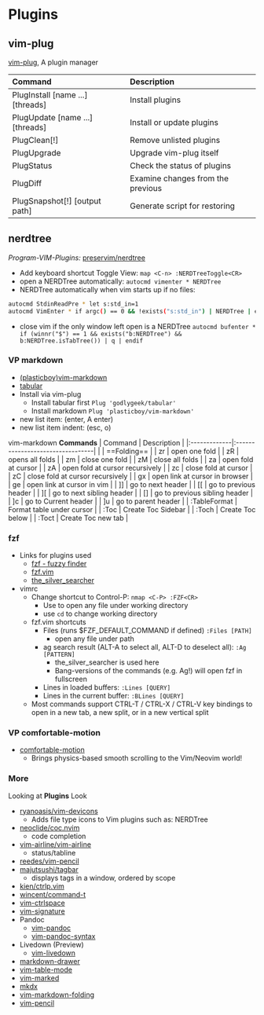 # Plugins

## vim-plug

[vim-plug](https://github.com/junegunn/vim-plug), A plugin manager

| Command                           | Description                       |
| :-------------------------------- | :-------------------------------- |
| PlugInstall [name ...] [threads] | Install plugins                   |
| PlugUpdate [name ...] [threads]  | Install or update plugins         |
| PlugClean[!]                      | Remove unlisted plugins           |
| PlugUpgrade                       | Upgrade vim-plug itself           |
| PlugStatus                        | Check the status of plugins       |
| PlugDiff                          | Examine changes from the previous |
| PlugSnapshot[!] [output path]     | Generate script for restoring     |

## nerdtree

_Program-VIM-Plugins:_ [preservim/nerdtree](https://github.com/preservim/nerdtree)

- Add keyboard shortcut Toggle View: `map <C-n> :NERDTreeToggle<CR>`
- open a NERDTree automatically: `autocmd vimenter * NERDTree`
- NERDTree automatically when vim starts up if no files:

```bash
autocmd StdinReadPre * let s:std_in=1
autocmd VimEnter * if argc() == 0 && !exists("s:std_in") | NERDTree | endif
```

- close vim if the only window left open is a NERDTree `autocmd bufenter * if (winnr("$") == 1 && exists("b:NERDTree") && b:NERDTree.isTabTree()) | q | endif`

### VP markdown

- [(plasticboy)vim-markdown](https://github.com/plasticboy/vim-markdown)
- [tabular](https://github.com/godlygeek/tabular)
- Install via vim-plug
  - Install tabular first `Plug 'godlygeek/tabular'`
  - Install markdown `Plug 'plasticboy/vim-markdown'`
- new list item: (enter, A enter)
- new list item indent: (esc, o)

vim-markdown **Commands**
| Command      | Description                      |
|:-------------|:---------------------------------|
|              | ==Folding==                      |
| zr           | open one fold                    |
| zR           | opens all folds                  |
| zm           | close one fold                   |
| zM           | close all folds                  |
| za           | open fold at cursor              |
| zA           | open fold at cursor recursively  |
| zc           | close fold at cursor             |
| zC           | close fold at cursor recursively |
| gx           | open link at cursor in browser   |
| ge           | open link at cursor in vim       |
| ]]           | go to next header                |
| \[\[         | go to previous header            |
| \]\[         | go to next sibling header        |
| \[\]         | go to previous sibling header    |
| ]c           | go to Current header             |
| ]u           | go to parent header              |
| :TableFormat | Format table under cursor        |
| :Toc         | Create Toc Sidebar               |
| :Toch        | Create Toc below                 |
| :Toct        | Create Toc new tab               |

### fzf

- Links for plugins used
  - [fzf - fuzzy finder](ttps://github.com/junegunn/fzf.vim)
  - [fzf.vim](https://github.com/junegunn/fzf.vim)
  - [the_silver_searcher](https://github.com/ggreer/the_silver_searcher)
- vimrc
  - Change shortcut to Control-P: `nmap <C-P> :FZF<CR>`
    - Use to open any file under working directory
    - use `cd` to change working directory
  - fzf.vim shortcuts
    - Files (runs $FZF_DEFAULT_COMMAND if defined) `:Files [PATH]`
      - open any file under path
    - ag search result (ALT-A to select all, ALT-D to deselect all): `:Ag [PATTERN]`
      - the_silver_searcher is used here
      - Bang-versions of the commands (e.g. Ag!) will open fzf in fullscreen
    - Lines in loaded buffers: `:Lines [QUERY]`
    - Lines in the current buffer: `:BLines [QUERY]`
  - Most commands support CTRL-T / CTRL-X / CTRL-V key bindings to open in a new tab, a new split, or in a new vertical split

### VP comfortable-motion

- [comfortable-motion](https://github.com/yuttie/comfortable-motion.vim)
  - Brings physics-based smooth scrolling to the Vim/Neovim world!

### More

Looking at **Plugins** Look

- [ryanoasis/vim-devicons](https://github.com/ryanoasis/vim-devicons)
  - Adds file type icons to Vim plugins such as: NERDTree
- [neoclide/coc.nvim](https://github.com/neoclide/coc.nvim)
  - code completion
- [vim-airline/vim-airline](https://github.com/vim-airline/vim-airline)
  - status/tabline
- [reedes/vim-pencil](https://github.com/reedes/vim-pencil)
- [majutsushi/tagbar](https://github.com/majutsushi/tagbar)
  - displays tags in a window, ordered by scope
- [kien/ctrlp.vim](https://github.com/kien/ctrlp.vim)
- [wincent/command-t](https://github.com/wincent/Command-T)
- [vim-ctrlspace](https://github.com/vim-ctrlspace/vim-ctrlspace)
- [vim-signature](https://github.com/kshenoy/vim-signature)
- Pandoc
  - [vim-pandoc](https://github.com/vim-pandoc/vim-pandoc)
  - [vim-pandoc-syntax](https://github.com/vim-pandoc/vim-pandoc-syntax)
- Livedown (Preview)
  - [vim-livedown](https://github.com/shime/vim-livedown)
- [markdown-drawer](https://github.com/Scuilion/markdown-drawer)
- [vim-table-mode](https://github.com/dhruvasagar/vim-table-mode)
- [vim-marked](https://github.com/itspriddle/vim-marked)
- [mkdx](https://github.com/SidOfc/mkdx)
- [vim-markdown-folding](https://github.com/masukomi/vim-markdown-folding)
- [vim-pencil](https://github.com/reedes/vim-pencil)
